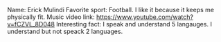 Name: Erick Mulindi
Favorite sport: Football. I like it because it keeps me physically fit. 
Music video link: https://www.youtube.com/watch?v=fCZVL_8D048
Interesting fact: I speak and understand 5 langauges. I understand but not speack 2 languages. 